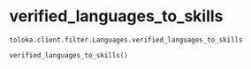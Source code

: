 # verified_languages_to_skills
`toloka.client.filter.Languages.verified_languages_to_skills`

```
verified_languages_to_skills()
```


